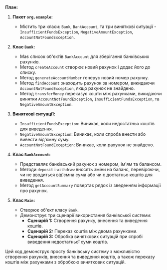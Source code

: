 **План:**

1. **Пакет `org.example`:**
   - Містить три класи: `Bank`, `BankAccount`, та три виняткові ситуації - `InsufficientFundsException`, `NegativeAmountException`, `AccountNotFoundException`.
  
2. **Клас `Bank`:**
   - Має список об'єктів `BankAccount` для зберігання банківських рахунків.
   - Метод `createAccount` створює новий рахунок і додає його до списку.
   - Метод `generateAccountNumber` генерує новий номер рахунку.
   - Метод `findAccount` знаходить рахунок за номером, викидаючи `AccountNotFoundException`, якщо рахунок не знайдено.
   - Метод `transferMoney` переказує кошти між рахунками, викидаючи винятки `AccountNotFoundException`, `InsufficientFundsException`, та `NegativeAmountException`.

3. **Виняткові ситуації:**
   - `InsufficientFundsException`: Виникає, коли недостатньо коштів для виведення.
   - `NegativeAmountException`: Виникає, коли спроба внести або вивести від'ємну суму.
   - `AccountNotFoundException`: Виникає, коли рахунок не знайдено.

4. **Клас `BankAccount`:**
   - Представляє банківський рахунок з номером, ім'ям та балансом.
   - Методи `deposit` і `withdraw` вносять зміни на баланс, перевіряючи, чи не вводиться від'ємна сума або чи є достатньо коштів для виведення.
   - Метод `getAccountSummary` повертає рядок із зведенням інформації про рахунок.

5. **Клас `Main`:**
   - Створює об'єкт класу `Bank`.
   - Демонструє три сценарії використання банківської системи:
     - **Сценарій 1:** Створення рахунку, внесення та виведення коштів.
     - **Сценарій 2:** Переказ коштів між двома рахунками.
     - **Сценарій 3:** Обробка виняткових ситуацій при спробі виведення недостатньої суми коштів.

Цей код демонструє просту банківську систему з можливістю створення рахунків, внесення та виведення коштів, а також переказу коштів між рахунками з обробкою виняткових ситуацій.
